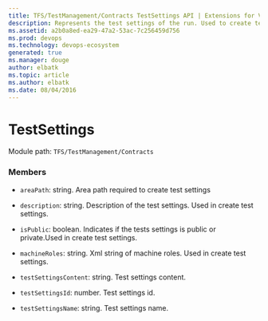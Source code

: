```yaml
---
title: TFS/TestManagement/Contracts TestSettings API | Extensions for Visual Studio Team Services
description: Represents the test settings of the run. Used to create test settings and fetch test settings
ms.assetid: a2b0a8ed-ea29-47a2-53ac-7c256459d756
ms.prod: devops
ms.technology: devops-ecosystem
generated: true
ms.manager: douge
author: elbatk
ms.topic: article
ms.author: elbatk
ms.date: 08/04/2016
---
```


# TestSettings

Module path: `TFS/TestManagement/Contracts`


### Members

* `areaPath`: string. Area path required to create test settings

* `description`: string. Description of the test settings. Used in create test settings.

* `isPublic`: boolean. Indicates if the tests settings is public or private.Used in create test settings.

* `machineRoles`: string. Xml string of machine roles. Used in create test settings.

* `testSettingsContent`: string. Test settings content.

* `testSettingsId`: number. Test settings id.

* `testSettingsName`: string. Test settings name.

